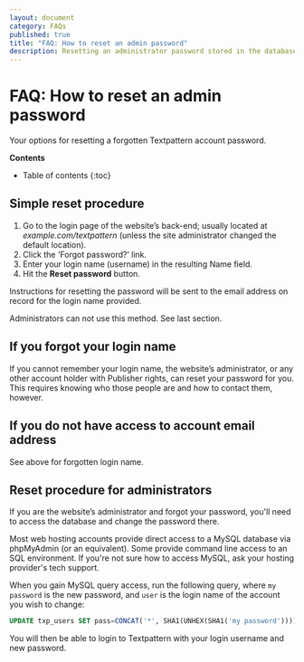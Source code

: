 ```yaml
---
layout: document
category: FAQs
published: true
title: "FAQ: How to reset an admin password"
description: Resetting an administrator password stored in the database via SQL.
---
```


# FAQ: How to reset an admin password

Your options for resetting a forgotten Textpattern account password.

**Contents**

* Table of contents
{:toc}

## Simple reset procedure

1. Go to the login page of the website’s back-end; usually located at *example.com/textpattern* (unless the site administrator changed the default location).
2. Click the 'Forgot password?’ link.
3. Enter your login name (username) in the resulting Name field.
4. Hit the **Reset password** button.

Instructions for resetting the password will be sent to the email address on record for the login name provided.

Administrators can not use this method. See last section.

## If you forgot your login name

If you cannot remember your login name, the website’s administrator, or any other account holder with Publisher rights, can reset your password for you. This requires knowing who those people are and how to contact them, however.

## If you do not have access to account email address

See above for forgotten login name.

## Reset procedure for administrators

If you are the website’s administrator and forgot your password, you'll need to access the database and change the password there.

Most web hosting accounts provide direct access to a MySQL database via phpMyAdmin (or an equivalent). Some provide command line access to an SQL environment. If you're not sure how to access MySQL, ask your hosting provider's tech support.

When you gain MySQL query access, run the following query, where `my password` is the new password, and `user` is the login name of the account you wish to change:

``` sql
UPDATE txp_users SET pass=CONCAT('*', SHA1(UNHEX(SHA1('my password')))) WHERE name='user';
```

You will then be able to login to Textpattern with your login username and new password.
